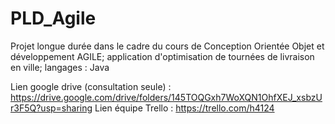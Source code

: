 # PLD_Agile
Projet longue durée dans le cadre du cours de Conception Orientée Objet et développement AGILE; application d'optimisation de tournées de livraison en ville; langages : Java


Lien google drive (consultation seule) : https://drive.google.com/drive/folders/145TOQGxh7WoXQN1OhfXEJ_xsbzUr3F5Q?usp=sharing
Lien équipe Trello : https://trello.com/h4124
